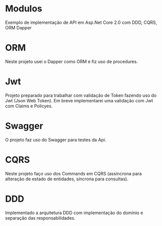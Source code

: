 # Modulos
Exemplo de implementação de API em Asp.Net Core 2.0 com DDD, CQRS, ORM Dapper

# ORM
Neste projeto usei o Dapper como ORM e fiz uso de procedures.

# Jwt
Projeto preparado para trabalhar com validação de Token fazendo uso do Jwt (Json Web Token). Em breve implementarei uma validação com Jwt com Claims e Policyes.

# Swagger
O projeto faz uso do Swagger para testes da Api.

# CQRS
Neste projeto faço uso dos Commands em CQRS (assíncrona para alteração de estado de entidades, síncrona para consultas).

# DDD
Implementado a arquitetura DDD com implementação do domínio e separação das responsabilidades.
